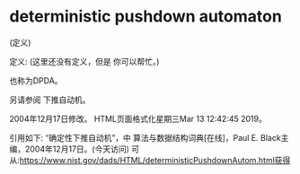 # deterministic pushdown automaton


(定义)



定义:
(这里还没有定义，但是
你可以帮忙。)



也称为DPDA。



另请参阅
下推自动机。








2004年12月17日修改。
HTML页面格式化星期三Mar 13 12:42:45 2019。



引用如下:
“确定性下推自动机”，中
算法与数据结构词典[在线]，Paul E. Black主编，2004年12月17日。(今天访问)
可从:https://www.nist.gov/dads/HTML/deterministicPushdownAutom.html获得